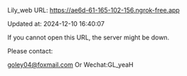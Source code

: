Lily_web URL: https://ae6d-61-165-102-156.ngrok-free.app

Updated at: 2024-12-10 16:40:07

If you cannot open this URL, the server might be down.

Please contact: 

goley04@foxmail.com Or Wechat:GL_yeaH